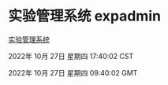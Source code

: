 # 实验管理系统 expadmin
[实验管理系统](http://59.174.11.182:56808/expadmin-782313d2-e1b1-4ea7-932e-3a55e6a1a4d0/)

2022年 10月 27日 星期四 17:40:02 CST

2022年 10月 27日 星期四 09:40:02 GMT
